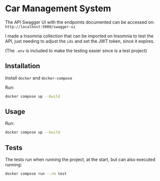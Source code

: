 # Car Management System

The API Swagger UI with the endpoints documented can be accessed on: `http://localhost:5000/swagger-ui`

I made a Insomnia collection that can be imported on Insomnia to test the API, just needing to adjust the `ids` and set the JWT token, since it expires.

(The `.env` is included to make the testing easier since is a test project)

## Installation

Install `docker` and `docker-compose`

Run:

```bash
docker compose up --build
```

## Usage

Run:

```bash
docker compose up --build
```

## Tests

The tests run when running the project, at the start, but can also executed running:

```bash
docker compose run --rm test
```
